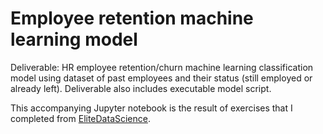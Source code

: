 # Employee retention machine learning model
Deliverable: HR employee retention/churn machine learning classification model using dataset of past employees and their status (still employed or already left). Deliverable also includes executable model script.

This accompanying Jupyter notebook is the result of exercises that I completed from [EliteDataScience](https://elitedatascience.com/machine-learning-masterclass).
